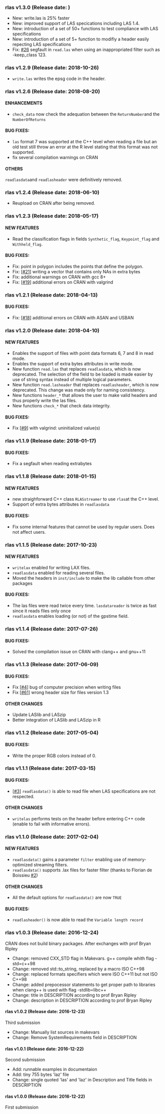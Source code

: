 ### rlas v1.3.0 (Release date: )

* New: write.las is 25% faster
* New: improved support of LAS specications including LAS 1.4.
* New: introduction of a set of 50+ functions to test compliance with LAS specifications
* New: introduction of a set of 5+ function to modifiy a header easily repecting LAS specifications
* Fix:  [#26](https://github.com/Jean-Romain/rlas/issues/26) segfault in `read.las` when using an inappropriated filter such as -keep_class 123.

### rlas v1.2.9 (Release date: 2018-10-26)

* `write.las` writes the epsg code in the header.

### rlas v1.2.6 (Release date: 2018-08-20)

#### ENHANCEMENTS

* `check_data` now check the adequation between the `ReturnNumber`and the `NumberOfReturns`

#### BUG FIXES:

* `las` format 7 was supported at the C++ level when reading a file but an old test still throw an error at the R level stating that this format was not supported.
* fix several compilation warnings on CRAN

#### OTHERS

`readlasdata`and `readlasheader` were definitively removed.

### rlas v1.2.4 (Release date: 2018-06-10)

* Reupload on CRAN after being removed.

### rlas v1.2.3 (Release date: 2018-05-17)

#### NEW FEATURES

* Read the classification flags in fields `Synthetic_flag`, `Keypoint_flag` and `Withheld_flag`.

#### BUG FIXES:

* Fix: point in polygon includes the points that define the polygon.
* Fix: [[#21](https://github.com/Jean-Romain/rlas/issues/21)] writing a vector that contains only NAs in extra bytes
* Fix: additional warnings on CRAN with gcc 8+
* Fix: [[#19](https://github.com/Jean-Romain/rlas/issues/19)] additional errors on CRAN with valgrind

### rlas v1.2.1 (Release date: 2018-04-13)

#### BUG FIXES:

* Fix: [[#18](https://github.com/Jean-Romain/rlas/issues/18)] additional errors on CRAN with ASAN and USBAN

### rlas v1.2.0 (Release date: 2018-04-10)

#### NEW FEATURES

* Enables the support of files with point data formats 6, 7 and 8 in read mode.
* Enables the support of extra bytes attributes in write mode.
* New function `read.las` that replaces `readlasdata`, which is now deprecated. The selection of the field to be loaded is made easier by use of string syntax instead of multiple logical parameters.
* New function `read.lasheader` that replaces `readlasheader`, which is now deprecated. This change was made only for naming consistency.
* New functions `header_*` that allows the user to make valid headers and thus properly write the las files.
* New functions `check_*` that check data integrity.

#### BUG FIXES:

* Fix [[#9](https://github.com/Jean-Romain/rlas/issues/9)] with valgrind: uninitialized value(s)

### rlas v1.1.9 (Release date: 2018-01-17)

#### BUG FIXES:

* Fix a segfault when reading extrabytes

### rlas v1.1.8 (Release date: 2018-01-15)

#### NEW FEATURES

* new straighforward C++ class `RLASstreamer` to use `rlas`at the C++ level.
* Support of extra bytes attributes in `readlasdata`

#### BUG FIXES:

* Fix some internal features that cannot be used by regular users. Does not affect users.

### rlas v1.1.5 (Release date: 2017-10-23)

#### NEW FEATURES

* `writelax` enabled for writing LAX files.
* `readlasdata` enabled for reading several files.
* Moved the headers in `inst/include` to make the lib callable from other packages

#### BUG FIXES:

* The las files were read twice every time. `lasdatareader` is twice as fast since it reads files only once
* `readlasdata` enables loading (or not) of the gpstime field.

### rlas v1.1.4 (Release date: 2017-07-26)

#### BUG FIXES:

* Solved the compilation issue on CRAN with clang++ and gnu++11

### rlas v1.1.3 (Release date: 2017-06-09)

#### BUG FIXES:

* Fix  [[#4](https://github.com/Jean-Romain/rlas/issues/4)] bug of computer precision when writing files 
* Fix  [[#61](https://github.com/Jean-Romain/lidR/issues/61)] wrong header size for files version 1.3

#### OTHER CHANGES

* Update LASlib and LASzip
* Better integration of LASlib and LASzip in R

### rlas v1.1.2 (Release date: 2017-05-04)

#### BUG FIXES:

* Write the proper RGB colors instead of 0.

### rlas v1.1.1 (Release date: 2017-03-15)

#### BUG FIXES:

* [[#3](https://github.com/Jean-Romain/rlas/issues/3)] `readlasdata()` is able to read file when LAS specifications are not respected.

#### OTHER CHANGES

* `writelas` performs tests on the header before entering C++ code (enable to fail with informative errors).

### rlas v1.1.0 (Release date: 2017-02-04)

#### NEW FEATURES

* `readlasdata()` gains a parameter `filter` enabling use of memory-optimized streaming filters.
* `readlasdata()` supports .lax files for faster filter (thanks to Florian de Boissieu [#2](https://github.com/Jean-Romain/rlas/pull/2))

#### OTHER CHANGES

* All the default options for `readlasdata()` are now `TRUE`

#### BUG FIXES:

* `readlasheader()` is now able to read the `Variable length record`

### rlas v1.0.3 (Release date: 2016-12-24)

CRAN does not build binary packages. After exchanges with prof Bryan Ripley

* Change: removed CXX_STD flag in Makevars. g++ compile whith flag -std=c++98
* Change: removed std::to_string, replaced by a macro ISO C++98
* Change: replaced formats specifiers which were ISO C++11 but not ISO C++98
* Change: added prepocessor statements to get proper path to libraries when clang++ is used with flag -stdlib=libc++
* Change: title in DESCRIPTION according to prof Bryan Ripley
* Change: description in DESCRIPTION according to prof Bryan Ripley

#### rlas v1.0.2 (Release date: 2016-12-23)

Third submission

* Change: Manually list sources in makevars
* Change: Remove SystemRequirements field in DESCRIPTION

#### rlas v1.0.1 (Release date: 2016-12-22)

Second submission

* Add: runnable examples in documentaion
* Add: tiny 755 bytes 'laz' file
* Change: single quoted 'las' and 'laz' in Description and Title fields in DESCRIPTION


#### rlas v1.0.0 (Release date: 2016-12-22)

First submission
